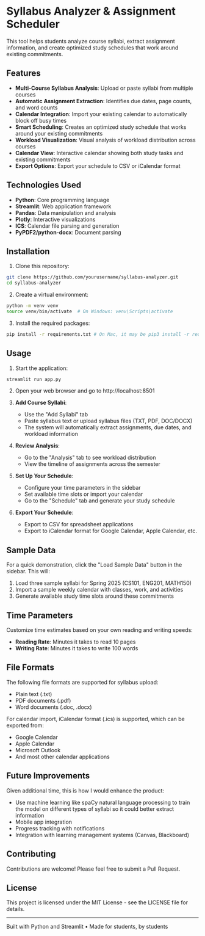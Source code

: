 # Syllabus Analyzer & Assignment Scheduler

This tool helps students analyze course syllabi, extract assignment information, and create optimized study schedules that work around existing commitments.


## Features

- **Multi-Course Syllabus Analysis**: Upload or paste syllabi from multiple courses
- **Automatic Assignment Extraction**: Identifies due dates, page counts, and word counts
- **Calendar Integration**: Import your existing calendar to automatically block off busy times
- **Smart Scheduling**: Creates an optimized study schedule that works around your existing commitments
- **Workload Visualization**: Visual analysis of workload distribution across courses
- **Calendar View**: Interactive calendar showing both study tasks and existing commitments
- **Export Options**: Export your schedule to CSV or iCalendar format

## Technologies Used

- **Python**: Core programming language
- **Streamlit**: Web application framework
- **Pandas**: Data manipulation and analysis
- **Plotly**: Interactive visualizations
- **ICS**: Calendar file parsing and generation
- **PyPDF2/python-docx**: Document parsing

## Installation

1. Clone this repository:
```bash
git clone https://github.com/yourusername/syllabus-analyzer.git
cd syllabus-analyzer
```

2. Create a virtual environment:
```bash
python -m venv venv
source venv/bin/activate  # On Windows: venv\Scripts\activate
```

3. Install the required packages:
```bash
pip install -r requirements.txt # On Mac, it may be pip3 install -r requirements.txt
```

## Usage

1. Start the application:
```bash
streamlit run app.py
```

2. Open your web browser and go to http://localhost:8501

3. **Add Course Syllabi**:
   - Use the "Add Syllabi" tab
   - Paste syllabus text or upload syllabus files (TXT, PDF, DOC/DOCX)
   - The system will automatically extract assignments, due dates, and workload information

4. **Review Analysis**:
   - Go to the "Analysis" tab to see workload distribution
   - View the timeline of assignments across the semester

5. **Set Up Your Schedule**:
   - Configure your time parameters in the sidebar
   - Set available time slots or import your calendar
   - Go to the "Schedule" tab and generate your study schedule

6. **Export Your Schedule**:
   - Export to CSV for spreadsheet applications
   - Export to iCalendar format for Google Calendar, Apple Calendar, etc.

## Sample Data

For a quick demonstration, click the "Load Sample Data" button in the sidebar. This will:

1. Load three sample syllabi for Spring 2025 (CS101, ENG201, MATH150)
2. Import a sample weekly calendar with classes, work, and activities
3. Generate available study time slots around these commitments

## Time Parameters

Customize time estimates based on your own reading and writing speeds:
- **Reading Rate**: Minutes it takes to read 10 pages
- **Writing Rate**: Minutes it takes to write 100 words

## File Formats

The following file formats are supported for syllabus upload:
- Plain text (.txt)
- PDF documents (.pdf)
- Word documents (.doc, .docx)

For calendar import, iCalendar format (.ics) is supported, which can be exported from:
- Google Calendar
- Apple Calendar
- Microsoft Outlook
- And most other calendar applications

## Future Improvements

Given additional time, this is how I would enhance the product:
- Use machine learning like spaCy natural language processing to train the model on different types of syllabi so it could better extract information
- Mobile app integration
- Progress tracking with notifications
- Integration with learning management systems (Canvas, Blackboard)

## Contributing

Contributions are welcome! Please feel free to submit a Pull Request.

## License

This project is licensed under the MIT License - see the LICENSE file for details.

---

Built with Python and Streamlit • Made for students, by students
